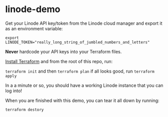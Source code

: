 # linode-demo

Get your Linode API key/token from the Linode cloud manager and export it as an environment variable:

`export LINODE_TOKEN="really_long_string_of_jumbled_numbers_and_letters"`

**Never** hardcode your API keys into your Terraform files.

[Install Terraform](https://www.terraform.io/downloads.html) and from the root of this repo, run:

`terraform init`
and then
`terraform plan`
if all looks good, run
`terraform apply`

In a a minute or so, you should have a working Linode instance that you can log into!

When you are finished with this demo, you can tear it all down by running:

`terraform destory`
